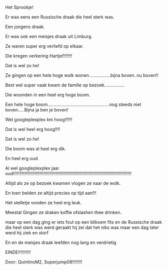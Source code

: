 Het Sprookje!

Er was eens een Russische draak die heel sterk was.

Een jongens draak.

Er was ook een meisjes draak uit Limburg.

Ze waren super erg verliefd op elkaar.

Die kregen verkering Hartje!!!!!!!!

Dat is wel zo he!

Ze gingen op een hele hoge wolk wonen.................bijna boven..nu boven!!

Best wel super vaak kwam de familie op bezoek................

Die woonden in een heel erg hoge boom.

Een hele hoge boom.................................................nog steeds niet boven.....Bijna ja ben je boven!

Wel googleplexplex km hoog!!!!!!

Dat is wel heel erg hoog!!!!

Dat is wel zo he! 

Die boom was al heel erg dik.

En heel erg oud.

Al wel googleplexplex jaar oud!!!!!!!!!!!!!!!!!!!!!!!!!!!!!!!!!!!!!!!!!!!!!!!!!!!!!!!!!!!!!!!!!!!!!!!!!!!!!!!!!!!!!!!!!!!!!!

Altijd als ze op bezoek kwamen vlogen ze naar de wolk.

En toen belden ze altijd precies op tijd aan!!!

Het stelletje vonden ze heel erg leuk.

Meestal Gingen ze draken koffie ofslashen thee drinken.

maar op een dag ging er iets fout op een bliksem fits en de Russische draak die heel sterk was werd  geraakt hij zei dat het niks was maar een dag later werd hij ziek en storf  

En en de meisjes draak leefden nog lang en verdrietig 

EINDE!!!!!!!!!!



Door: QuintinoM2, Superjump08!!!!!!!!
